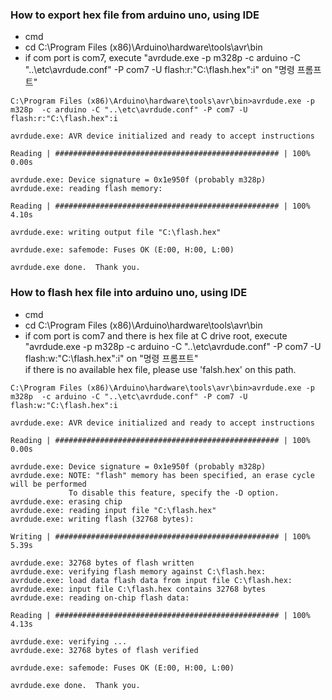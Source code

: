 ### How to export hex file from arduino uno, using IDE
   - cmd
   - cd C:\Program Files (x86)\Arduino\hardware\tools\avr\bin
   - if com port is com7, execute "avrdude.exe -p m328p  -c arduino -C "..\etc\avrdude.conf" -P com7 -U flash:r:"C:\flash.hex":i" on "명령 프롬프트"
   ```
   C:\Program Files (x86)\Arduino\hardware\tools\avr\bin>avrdude.exe -p m328p  -c arduino -C "..\etc\avrdude.conf" -P com7 -U flash:r:"C:\flash.hex":i

   avrdude.exe: AVR device initialized and ready to accept instructions

   Reading | ################################################## | 100% 0.00s

   avrdude.exe: Device signature = 0x1e950f (probably m328p)
   avrdude.exe: reading flash memory:

   Reading | ################################################## | 100% 4.10s

   avrdude.exe: writing output file "C:\flash.hex"

   avrdude.exe: safemode: Fuses OK (E:00, H:00, L:00)

   avrdude.exe done.  Thank you.
   ```

### How to flash hex file into arduino uno, using IDE
   - cmd
   - cd C:\Program Files (x86)\Arduino\hardware\tools\avr\bin
   - if com port is com7 and there is hex file at C drive root, execute "avrdude.exe -p m328p  -c arduino -C "..\etc\avrdude.conf" -P com7 -U flash:w:"C:\flash.hex":i" on "명령 프롬프트"<br>
     if there is no available hex file, please use 'falsh.hex' on this path.
   ```
   C:\Program Files (x86)\Arduino\hardware\tools\avr\bin>avrdude.exe -p m328p  -c arduino -C "..\etc\avrdude.conf" -P com7 -U flash:w:"C:\flash.hex":i

   avrdude.exe: AVR device initialized and ready to accept instructions

   Reading | ################################################## | 100% 0.00s

   avrdude.exe: Device signature = 0x1e950f (probably m328p)
   avrdude.exe: NOTE: "flash" memory has been specified, an erase cycle will be performed
                To disable this feature, specify the -D option.
   avrdude.exe: erasing chip
   avrdude.exe: reading input file "C:\flash.hex"
   avrdude.exe: writing flash (32768 bytes):

   Writing | ################################################## | 100% 5.39s

   avrdude.exe: 32768 bytes of flash written
   avrdude.exe: verifying flash memory against C:\flash.hex:
   avrdude.exe: load data flash data from input file C:\flash.hex:
   avrdude.exe: input file C:\flash.hex contains 32768 bytes
   avrdude.exe: reading on-chip flash data:

   Reading | ################################################## | 100% 4.13s

   avrdude.exe: verifying ...
   avrdude.exe: 32768 bytes of flash verified

   avrdude.exe: safemode: Fuses OK (E:00, H:00, L:00)

   avrdude.exe done.  Thank you.
   ```
